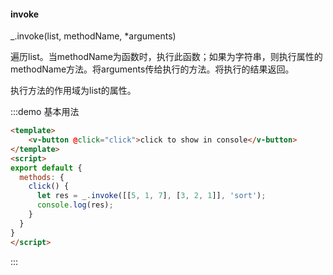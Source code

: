 #### invoke

_.invoke(list, methodName, *arguments) 

遍历list。当methodName为函数时，执行此函数；如果为字符串，则执行属性的methodName方法。将arguments传给执行的方法。将执行的结果返回。

执行方法的作用域为list的属性。

:::demo 基本用法
```html
<template>
    <v-button @click="click">click to show in console</v-button>
</template>
<script>
export default {
  methods: {
    click() {
      let res = _.invoke([[5, 1, 7], [3, 2, 1]], 'sort');
      console.log(res);
    }
  }
}
</script>
```
:::

